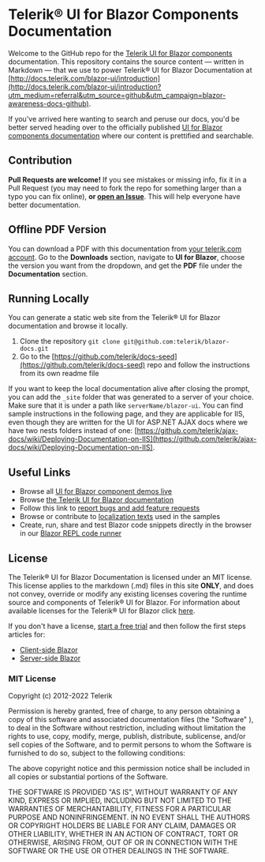# Telerik® UI for Blazor Components Documentation 

Welcome to the GitHub repo for the [Telerik UI for Blazor components](https://www.telerik.com/blazor-ui?utm_medium=referral&utm_source=github&utm_campaign=blazor-awareness-docs-github) documentation. This repository contains the source content — written in Markdown — that we use to power Telerik® UI for Blazor Documentation at [http://docs.telerik.com/blazor-ui/introduction](http://docs.telerik.com/blazor-ui/introduction?utm_medium=referral&utm_source=github&utm_campaign=blazor-awareness-docs-github).

If you've arrived here wanting to search and peruse our docs, you'd be better served heading over to the officially published [UI for Blazor components documentation](http://docs.telerik.com/blazor-ui/introduction?utm_medium=referral&utm_source=github&utm_campaign=blazor-awareness-docs-github) where our content is prettified and searchable.

## Contribution

**Pull Requests are welcome!** If you see mistakes or missing info, fix it in a Pull Request (you may need to fork the repo for something larger than a typo you can fix online), **or [open an Issue](https://github.com/telerik/blazor-docs/issues/new)**. This will help everyone have better documentation.

## Offline PDF Version

You can download a PDF with this documentation from [your telerik.com account](https://www.telerik.com/account). Go to the **Downloads** section, navigate to **UI for Blazor**, choose the version you want from the dropdown, and get the **PDF** file under the **Documentation** section.

## Running Locally

You can generate a static web site from the Telerik® UI for Blazor documentation and browse it locally.

1. Clone the repository `git clone git@github.com:telerik/blazor-docs.git`
2. Go to the [https://github.com/telerik/docs-seed](https://github.com/telerik/docs-seed) repo and follow the instructions from its own readme file

If you want to keep the local documentation alive after closing the prompt, you can add the `_site` folder that was generated to a server of your choice. Make sure that it is under a path like `serverName/blazor-ui`. You can find sample instructions in the following page, and they are applicable for IIS, even though they are written for the UI for ASP.NET AJAX docs where we have two nests folders instead of one: [https://github.com/telerik/ajax-docs/wiki/Deploying-Documentation-on-IIS](https://github.com/telerik/ajax-docs/wiki/Deploying-Documentation-on-IIS).

## Useful Links

* Browse all [UI for Blazor component demos live](https://demos.telerik.com/blazor-ui)
* Browse [the Telerik UI for Blazor documentation](https://docs.telerik.com/blazor-ui/introduction?utm_medium=referral&utm_source=github&utm_campaign=blazor-awareness-docs-github)
* Follow this link to [report bugs and add feature requests](https://feedback.telerik.com/blazor?utm_medium=referral&utm_source=github&utm_campaign=blazor-awareness-docs-github)
* Browse or contribute to [localization texts](https://github.com/telerik/blazor-ui-messages) used in the samples
* Create, run, share and test Blazor code snippets directly in the browser in our [Blazor REPL code runner](https://blazorrepl.telerik.com/?utm_medium=referral&utm_source=github&utm_campaign=blazor-awareness-docs-github)

## License

The Telerik® UI for Blazor Documentation is licensed under an MIT license. This license applies to the markdown (.md) files in this site **ONLY**, and does not convey, override or modify any existing licenses covering the runtime source and components of Telerik® UI for Blazor. For information about available licenses for the Telerik® UI for Blazor click [here](https://www.telerik.com/purchase/license-agreement/blazor-ui).

If you don't have a license, [start a free trial](https://www.telerik.com/download-trial-file/v2-b/ui-for-blazor?utm_medium=referral&utm_source=github&utm_campaign=blazor-awareness-docs-github) and then follow the first steps articles for:

* [Client-side Blazor](https://docs.telerik.com/blazor-ui/getting-started/client-blazor?utm_medium=referral&utm_source=github&utm_campaign=blazor-awareness-docs-github)
* [Server-side Blazor](https://docs.telerik.com/blazor-ui/getting-started/server-blazor?utm_medium=referral&utm_source=github&utm_campaign=blazor-awareness-docs-github)

### MIT License

Copyright (c) 2012-2022 Telerik

Permission is hereby granted, free of charge, to any person obtaining a copy of this software and associated documentation files (the "Software" ), to deal in the Software without restriction, including without limitation the rights to use, copy, modify, merge, publish, distribute, sublicense, and/or sell copies of the Software, and to permit persons to whom the Software is furnished to do so, subject to the following conditions:

The above copyright notice and this permission notice shall be included in all copies or substantial portions of the Software.

THE SOFTWARE IS PROVIDED "AS IS", WITHOUT WARRANTY OF ANY KIND, EXPRESS OR IMPLIED, INCLUDING BUT NOT LIMITED TO THE WARRANTIES OF MERCHANTABILITY, FITNESS FOR A PARTICULAR PURPOSE AND NONINFRINGEMENT. IN NO EVENT SHALL THE AUTHORS OR COPYRIGHT HOLDERS BE LIABLE FOR ANY CLAIM, DAMAGES OR OTHER LIABILITY, WHETHER IN AN ACTION OF CONTRACT, TORT OR OTHERWISE, ARISING FROM, OUT OF OR IN CONNECTION WITH THE SOFTWARE OR THE USE OR OTHER DEALINGS IN THE SOFTWARE.
